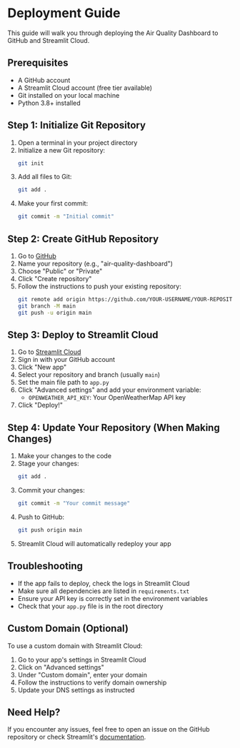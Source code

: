# Deployment Guide

This guide will walk you through deploying the Air Quality Dashboard to GitHub and Streamlit Cloud.

## Prerequisites

- A GitHub account
- A Streamlit Cloud account (free tier available)
- Git installed on your local machine
- Python 3.8+ installed

## Step 1: Initialize Git Repository

1. Open a terminal in your project directory
2. Initialize a new Git repository:
   ```bash
   git init
   ```
3. Add all files to Git:
   ```bash
   git add .
   ```
4. Make your first commit:
   ```bash
   git commit -m "Initial commit"
   ```

## Step 2: Create GitHub Repository

1. Go to [GitHub](https://github.com/new)
2. Name your repository (e.g., "air-quality-dashboard")
3. Choose "Public" or "Private"
4. Click "Create repository"
5. Follow the instructions to push your existing repository:
   ```bash
   git remote add origin https://github.com/YOUR-USERNAME/YOUR-REPOSITORY-NAME.git
   git branch -M main
   git push -u origin main
   ```

## Step 3: Deploy to Streamlit Cloud

1. Go to [Streamlit Cloud](https://share.streamlit.io/)
2. Sign in with your GitHub account
3. Click "New app"
4. Select your repository and branch (usually `main`)
5. Set the main file path to `app.py`
6. Click "Advanced settings" and add your environment variable:
   - `OPENWEATHER_API_KEY`: Your OpenWeatherMap API key
7. Click "Deploy!"

## Step 4: Update Your Repository (When Making Changes)

1. Make your changes to the code
2. Stage your changes:
   ```bash
   git add .
   ```
3. Commit your changes:
   ```bash
   git commit -m "Your commit message"
   ```
4. Push to GitHub:
   ```bash
   git push origin main
   ```
5. Streamlit Cloud will automatically redeploy your app

## Troubleshooting

- If the app fails to deploy, check the logs in Streamlit Cloud
- Make sure all dependencies are listed in `requirements.txt`
- Ensure your API key is correctly set in the environment variables
- Check that your `app.py` file is in the root directory

## Custom Domain (Optional)

To use a custom domain with Streamlit Cloud:

1. Go to your app's settings in Streamlit Cloud
2. Click on "Advanced settings"
3. Under "Custom domain", enter your domain
4. Follow the instructions to verify domain ownership
5. Update your DNS settings as instructed

## Need Help?

If you encounter any issues, feel free to open an issue on the GitHub repository or check Streamlit's [documentation](https://docs.streamlit.io/).
